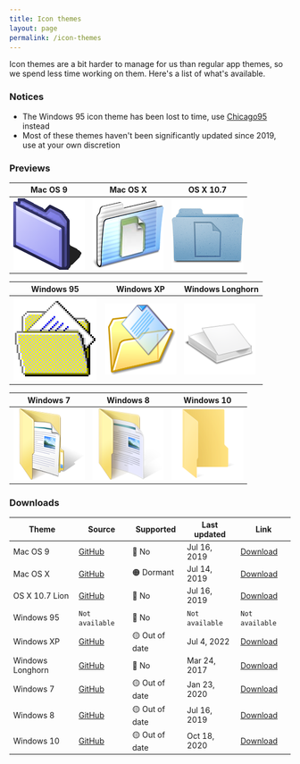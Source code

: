 ```yaml
---
title: Icon themes
layout: page
permalink: /icon-themes
---
```


Icon themes are a bit harder to manage for us than regular app themes, so we spend less time working on them. Here's a list of what's available.

### Notices
- The Windows 95 icon theme has been lost to time, use [Chicago95](https://github.com/grassmunk/Chicago95) instead
- Most of these themes haven't been significantly updated since 2019, use at your own discretion

### Previews
| Mac OS 9 | Mac OS X | OS X 10.7 |
| --- | --- | --- |
| ![macos-9](resources/icons/macos-9/folder.png) | ![macos-10](resources/icons/macos-10/folder.png) | ![ox-x-10.7](resources/icons/os-x-10.7/folder.png) |

| Windows 95 | Windows XP | Windows Longhorn |
| --- | --- | --- |
| ![windows-95](resources/icons/windows-95/folder.png) | ![windows-xp](resources/icons/windows-xp/folder.png) | ![windows-longhorn](resources/icons/windows-longhorn/folder.png) |


| Windows 7 | Windows 8 | Windows 10 |
| --- | --- | --- |
| ![windows-7](resources/icons/windows-7/folder.png) | ![windows-8](resources/icons/windows-8/folder.png) | ![windows-10](resources/icons/windows-10/folder.png) |

### Downloads
| Theme | Source | Supported | Last updated | Link |
| --- | --- | --- | --- | --- |
| Mac OS 9 | [GitHub](https://github.com/gtk-upgraded/Platinum9) | 🔴 No | Jul 16, 2019 | [Download](https://github.com/gtk-upgraded/Platinum9/archive/master.zip) |
| Mac OS X | [GitHub](https://github.com/B00merang-Artwork/Mac-OS-X-Cheetah) | 🟠 Dormant | Jul 14, 2019 | [Download](https://github.com/B00merang-Artwork/Mac-OS-X-Cheetah/archive/master.zip) |
| OS X 10.7 Lion | [GitHub](https://github.com/B00merang-Artwork/Mac-OS-X-Lion) | 🔴 No | Jul 16, 2019 | [Download](https://github.com/B00merang-Artwork/Mac-OS-X-Lion/archive/master.zip) |
| Windows 95 | `Not available` | 🔴 No | `Not available` | `Not available` |
| Windows XP | [GitHub](https://github.com/B00merang-Artwork/Windows-XP) | 🟡 Out of date | Jul 4, 2022 | [Download](https://www.pling.com/p/1158349/) |
| Windows Longhorn | [GitHub](https://github.com/B00merang-Artwork/Windows-Longhorn) | 🔴 No | Mar 24, 2017 | [Download](https://github.com/B00merang-Artwork/Windows-Longhorn/archive/master.zip) |
| Windows 7 | [GitHub](https://github.com/B00merang-Artwork/Windows-7) | 🟡 Out of date | Jan 23, 2020 | [Download](https://github.com/B00merang-Artwork/Windows-7/archive/master.zip) |
| Windows 8 | [GitHub](https://github.com/B00merang-Artwork/Windows-8) | 🟡 Out of date | Jul 16, 2019 | [Download](https://github.com/B00merang-Artwork/Windows-8/archive/master.zip) |
| Windows 10 | [GitHub](https://github.com/B00merang-Artwork/Windows-10) | 🟡 Out of date | Oct 18, 2020 | [Download](https://github.com/B00merang-Artwork/Windows-10/archive/master.zip) |
